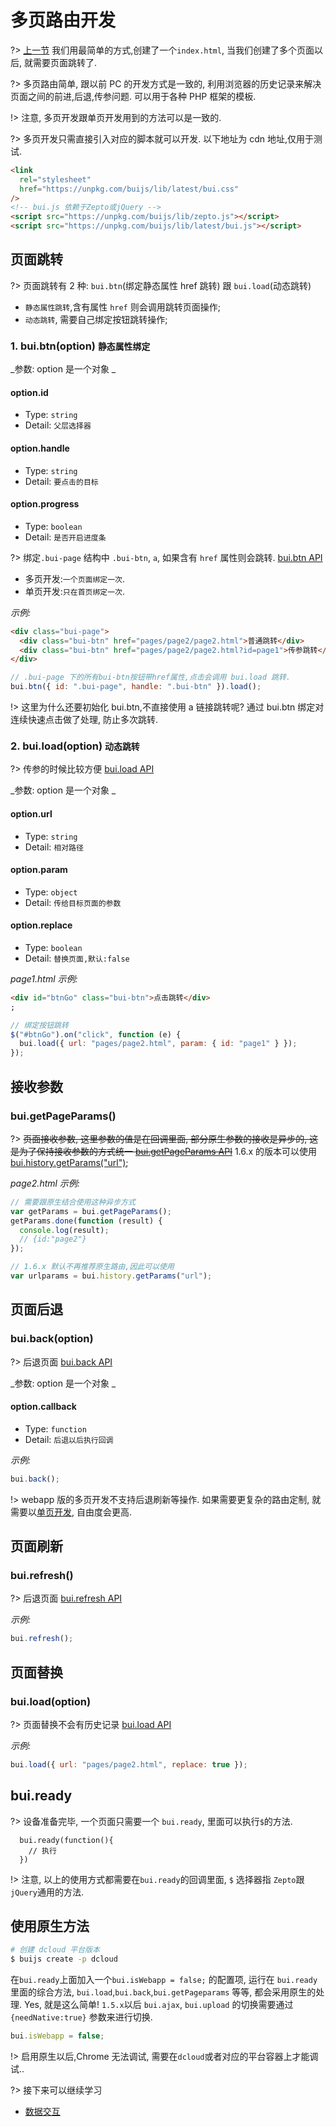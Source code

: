 # 多页路由开发

?> [上一节](chapter1/quickstart) 我们用最简单的方式,创建了一个`index.html`, 当我们创建了多个页面以后, 就需要页面跳转了.

?> 多页路由简单, 跟以前 PC 的开发方式是一致的, 利用浏览器的历史记录来解决页面之间的前进,后退,传参问题. 可以用于各种 PHP 框架的模板.

!> 注意, 多页开发跟单页开发用到的方法可以是一致的.

?> 多页开发只需直接引入对应的脚本就可以开发. 以下地址为 cdn 地址,仅用于测试.

```html
<link
  rel="stylesheet"
  href="https://unpkg.com/buijs/lib/latest/bui.css"
/>
<!-- bui.js 依赖于Zepto或jQuery -->
<script src="https://unpkg.com/buijs/lib/zepto.js"></script>
<script src="https://unpkg.com/buijs/lib/latest/bui.js"></script>
```

## 页面跳转

?> 页面跳转有 2 种: `bui.btn`(绑定静态属性 href 跳转) 跟 `bui.load`(动态跳转)

- `静态属性跳转`,含有属性 `href` 则会调用跳转页面操作;
- `动态跳转`, 需要自己绑定按钮跳转操作;

### 1. bui.btn(option) `静态属性绑定`

_参数: option 是一个对象 _

#### option.id

- Type: `string`
- Detail: `父层选择器`

#### option.handle

- Type: `string`
- Detail: `要点击的目标`

#### option.progress

- Type: `boolean`
- Detail: `是否开启进度条`

?> 绑定`.bui-page` 结构中 `.bui-btn`, `a`, 如果含有 `href` 属性则会跳转. <a href="http://www.easybui.com/guide/api/classes/bui.load.html" target="_blank">bui.btn API</a>

- 多页开发:`一个页面绑定一次`.
- 单页开发:`只在首页绑定一次`.

_示例:_

```html
<div class="bui-page">
  <div class="bui-btn" href="pages/page2/page2.html">普通跳转</div>
  <div class="bui-btn" href="pages/page2/page2.html?id=page1">传参跳转</div>
</div>
```

```js
// .bui-page 下的所有bui-btn按钮带href属性,点击会调用 bui.load 跳转.
bui.btn({ id: ".bui-page", handle: ".bui-btn" }).load();
```

!> 这里为什么还要初始化 bui.btn,不直接使用 a 链接跳转呢? 通过 bui.btn 绑定对连续快速点击做了处理, 防止多次跳转.

### 2. bui.load(option) `动态跳转`

?> 传参的时候比较方便 <a href="http://www.easybui.com/guide/api/classes/bui.load.html?id=123" target="_blank">bui.load API</a>

_参数: option 是一个对象 _

#### option.url

- Type: `string`
- Detail: `相对路径`

#### option.param

- Type: `object`
- Detail: `传给目标页面的参数`

#### option.replace

- Type: `boolean`
- Detail: `替换页面,默认:false`

_page1.html 示例:_

```html
<div id="btnGo" class="bui-btn">点击跳转</div>
;
```

```js
// 绑定按钮跳转
$("#btnGo").on("click", function (e) {
  bui.load({ url: "pages/page2.html", param: { id: "page1" } });
});
```

## 接收参数

### bui.getPageParams()

?> <del>页面接收参数, 这里参数的值是在回调里面, 部分原生参数的接收是异步的, 这是为了保持接收参数的方式统一 <a href="http://www.easybui.com/guide/api/classes/bui.getPageParams.html" target="_blank">bui.getPageParams API</a></del>
1.6.x 的版本可以使用 <a href="http://www.easybui.com/guide/api/classes/bui.history.html#method_getParams" target="_blank">bui.history.getParams("url")</a>;

_page2.html 示例:_

```js
// 需要跟原生结合使用这种异步方式
var getParams = bui.getPageParams();
getParams.done(function (result) {
  console.log(result);
  // {id:"page2"}
});

// 1.6.x 默认不再推荐原生路由,因此可以使用
var urlparams = bui.history.getParams("url");
```

## 页面后退

### bui.back(option)

?> 后退页面 <a href="http://www.easybui.com/guide/api/classes/bui.back.html" target="_blank">bui.back API</a>

_参数: option 是一个对象 _

#### option.callback

- Type: `function`
- Detail: `后退以后执行回调`

_示例:_

```js
bui.back();
```

!> webapp 版的多页开发不支持后退刷新等操作. 如果需要更复杂的路由定制, 就需要以[单页开发](chapter2/router), 自由度会更高.

## 页面刷新

### bui.refresh()

?> 后退页面 <a href="http://www.easybui.com/guide/api/classes/bui.refresh.html" target="_blank">bui.refresh API</a>

_示例:_

```js
bui.refresh();
```

## 页面替换

### bui.load(option)

?> 页面替换不会有历史记录 <a href="http://www.easybui.com/guide/api/classes/bui.load.html" target="_blank">bui.load API</a>

_示例:_

```js
bui.load({ url: "pages/page2.html", replace: true });
```

## bui.ready

?> 设备准备完毕, 一个页面只需要一个 `bui.ready`, 里面可以执行`$`的方法.

```
  bui.ready(function(){
    // 执行
  })
```

!> 注意, 以上的使用方式都需要在`bui.ready`的回调里面, `$` 选择器指 `Zepto`跟`jQuery`通用的方法.

## 使用原生方法

```bash
# 创建 dcloud 平台版本
$ buijs create -p dcloud
```

在`bui.ready`上面加入一个`bui.isWebapp = false;` 的配置项, 运行在 `bui.ready` 里面的综合方法, `bui.load`,`bui.back`,`bui.getPageparams` 等等, 都会采用原生的处理. Yes, 就是这么简单! `1.5.x`以后 `bui.ajax`, `bui.upload` 的切换需要通过 `{needNative:true}` 参数来进行切换.

```js
bui.isWebapp = false;
```

!> 启用原生以后,Chrome 无法调试, 需要在`dcloud`或者对应的平台容器上才能调试..

?> 接下来可以继续学习

- [数据交互](chapter1/request)
